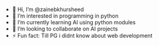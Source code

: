 - 👋 Hi, I’m @zainebkhursheed
- 👀 I’m interested in programming in python
- 🌱 I’m currently learning AI using python modules 
- 💞️ I’m looking to collaborate on AI projects
- ⚡ Fun fact: Till PG i didnt know about web development 

<!---
zainebkhursheed/zainebkhursheed is a ✨ special ✨ repository because its `README.md` (this file) appears on your GitHub profile.
You can click the Preview link to take a look at your changes.
--->
